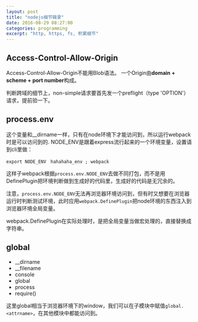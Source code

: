 ```yaml
---
layout: post
title: "nodejs细节辑录"
date: 2016-08-29 08:27:00
categories: programming
excerpt: "http, https, fs, 积累细节"
---
```


## Access-Control-Allow-Origin

Access-Control-Allow-Origin不能用Blob语法。
一个Origin由**domain + scheme + port number**构成。

判断跨域的细节上，non-simple请求要首先发一个preflight（type 'OPTION'）请求，提前验一下。

## process.env

这个变量和__dirname一样，只有在node环境下才能访问到，所以运行webpack时是可以访问到的.
NODE_ENV是跟着express流行起来的一个环境变量，设置请到cli里做：

`export NODE_ENV　hahahaha_env ; webpack`

这样子webpack根据`process.env.NODE_ENV`去做不同打包，而不是用DefinePlugin把环境判断做到生成好的代码里，生成好的代码是无冗余的。

注意，`process.env.NODE_ENV`无法再浏览器环境访问到，但有时又想要在浏览器运行时判断测试环境，此时应用`webpack.DefinePlugin`把node环境的东西注入到浏览器环境全局变量。

webpack.DefinePlugin在实际处理时，是把全局变量当做宏处理的，直接替换成字符串。

## global

* __dirname
* __filename
* console
* global
* process
* require()

这里global相当于浏览器环境下的window，我们可以在子模块中赋值`global.<attrname>`，在其他模块中都能访问到。

